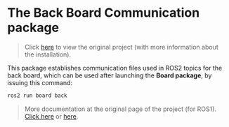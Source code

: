 # The Back Board Communication package

> Click [here](https://github.com/vertueux/i2c_pwm_board) to view the original project (with more information about the installation).

This package establishes communication files used in ROS2 topics for the back board, which can be used after launching the **Board package**, by issuing this command:
```bash
ros2 run board back
```

> More documentation at the original page of the project (for ROS1). [Click here](https://github.com/mentor-dyun/ros-i2cpwmboard/tree/master/doc) or [here](https://gitlab.com/fmrico/ros-i2cpwmboard/-/tree/master/doc).
